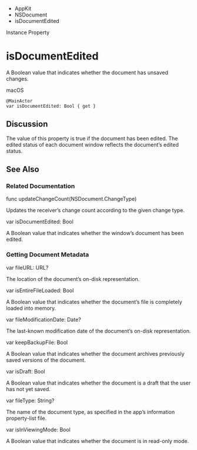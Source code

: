 

- AppKit
- NSDocument
-  isDocumentEdited 

Instance Property

# isDocumentEdited

A Boolean value that indicates whether the document has unsaved changes.

macOS

``` source
@MainActor
var isDocumentEdited: Bool { get }
```

## Discussion

The value of this property is true if the document has been edited. The edited status of each document window reflects the document’s edited status.

## See Also

### Related Documentation

func updateChangeCount(NSDocument.ChangeType)

Updates the receiver’s change count according to the given change type.

var isDocumentEdited: Bool

A Boolean value that indicates whether the window’s document has been edited.

### Getting Document Metadata

var fileURL: URL?

The location of the document’s on-disk representation.

var isEntireFileLoaded: Bool

A Boolean value that indicates whether the document’s file is completely loaded into memory.

var fileModificationDate: Date?

The last-known modification date of the document’s on-disk representation.

var keepBackupFile: Bool

A Boolean value that indicates whether the document archives previously saved versions of the document.

var isDraft: Bool

A Boolean value that indicates whether the document is a draft that the user has not yet saved.

var fileType: String?

The name of the document type, as specified in the app’s information property-list file.

var isInViewingMode: Bool

A Boolean value that indicates whether the document is in read-only mode.

